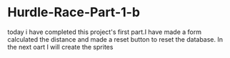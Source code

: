# Hurdle-Race-Part-1-b
today i have completed this project's first part.I have made a form calculated the distance and made a reset button to reset the database. In the next oart I will create the sprites

